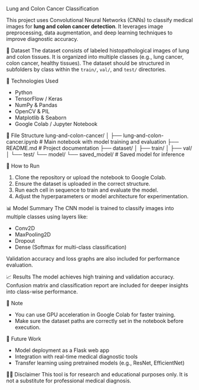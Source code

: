 Lung and Colon Cancer Classification

This project uses Convolutional Neural Networks (CNNs) to classify medical images for **lung and colon cancer detection**. It leverages image preprocessing, data augmentation, and deep learning techniques to improve diagnostic accuracy.

🧪 Dataset
The dataset consists of labeled histopathological images of lung and colon tissues. It is organized into multiple classes (e.g., lung cancer, colon cancer, healthy tissues). The dataset should be structured in subfolders by class within the `train/`, `val/`, and `test/` directories.

🔧 Technologies Used
- Python
- TensorFlow / Keras
- NumPy & Pandas
- OpenCV & PIL
- Matplotlib & Seaborn
- Google Colab / Jupyter Notebook

📁 File Structure
lung-and-colon-cancer/
│
├── lung-and-colon-cancer.ipynb # Main notebook with model training and evaluation
├── README.md # Project documentation
├── dataset/
│ ├── train/
│ ├── val/
│ └── test/
└── model/
└── saved_model/ # Saved model for inference

🚀 How to Run
1. Clone the repository or upload the notebook to Google Colab.
2. Ensure the dataset is uploaded in the correct structure.
3. Run each cell in sequence to train and evaluate the model.
4. Adjust the hyperparameters or model architecture for experimentation.

📊 Model Summary
The CNN model is trained to classify images into multiple classes using layers like:
- Conv2D
- MaxPooling2D
- Dropout
- Dense (Softmax for multi-class classification)

Validation accuracy and loss graphs are also included for performance evaluation.

📈 Results
The model achieves high training and validation accuracy. Confusion matrix and classification report are included for deeper insights into class-wise performance.

📌 Note
- You can use GPU acceleration in Google Colab for faster training.
- Make sure the dataset paths are correctly set in the notebook before execution.

🧠 Future Work
- Model deployment as a Flask web app
- Integration with real-time medical diagnostic tools
- Transfer learning using pretrained models (e.g., ResNet, EfficientNet)

👨‍⚕️ Disclaimer
This tool is for research and educational purposes only. It is not a substitute for professional medical diagnosis.
